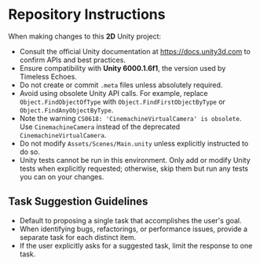 # Repository Instructions

When making changes to this **2D** Unity project:

- Consult the official Unity documentation at <https://docs.unity3d.com> to confirm APIs and best practices.
- Ensure compatibility with **Unity 6000.1.6f1**, the version used by Timeless Echoes.
- Do not create or commit `.meta` files unless absolutely required.
- Avoid using obsolete Unity API calls. For example, replace `Object.FindObjectOfType` with `Object.FindFirstObjectByType` or `Object.FindAnyObjectByType`.
- Note the warning `CS0618: 'CinemachineVirtualCamera' is obsolete`. Use `CinemachineCamera` instead of the deprecated `CinemachineVirtualCamera`.
- Do not modify `Assets/Scenes/Main.unity` unless explicitly instructed to do so.
- Unity tests cannot be run in this environment. Only add or modify Unity tests when explicitly requested; otherwise, skip them but run any tests you can on your changes.

## Task Suggestion Guidelines

- Default to proposing a single task that accomplishes the user's goal.
- When identifying bugs, refactorings, or performance issues, provide a separate task for each distinct item.
- If the user explicitly asks for a suggested task, limit the response to one task.
